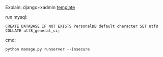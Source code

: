 Explain:
django+xadmin
[template](https://www.cxwebexperts.com/html/erika-preview/erika/index.html)

run
mysql:
```
CREATE DATABASE IF NOT EXISTS PersonalDB default character SET utf8 COLLATE utf8_general_ci;
```
cmd:
```
python manage.py runserver --insecure
```

